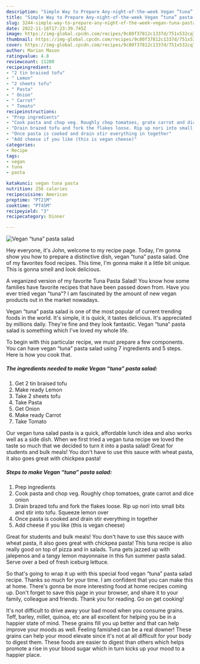 ```yaml
---
description: "Simple Way to Prepare Any-night-of-the-week Vegan “tuna” pasta salad"
title: "Simple Way to Prepare Any-night-of-the-week Vegan “tuna” pasta salad"
slug: 3244-simple-way-to-prepare-any-night-of-the-week-vegan-tuna-pasta-salad
date: 2022-11-16T17:23:39.745Z
image: https://img-global.cpcdn.com/recipes/9c80f37812c1337d/751x532cq70/vegan-tuna-pasta-salad-recipe-main-photo.jpg
thumbnail: https://img-global.cpcdn.com/recipes/9c80f37812c1337d/751x532cq70/vegan-tuna-pasta-salad-recipe-main-photo.jpg
cover: https://img-global.cpcdn.com/recipes/9c80f37812c1337d/751x532cq70/vegan-tuna-pasta-salad-recipe-main-photo.jpg
author: Marion Mason
ratingvalue: 4.8
reviewcount: 11200
recipeingredient:
- "2 tin braised tofu"
- " Lemon"
- "2 sheets tofu"
- " Pasta"
- " Onion"
- " Carrot"
- " Tomato"
recipeinstructions:
- "Prep ingredients"
- "Cook pasta and chop veg. Roughly chop tomatoes, grate carrot and dice onion"
- "Drain brazed tofu and fork the flakes loose. Rip up nori into small bits and stir into tofu. Squeeze lemon over"
- "Once pasta is cooked and drain stir everything in together"
- "Add cheese if you like (this is vegan cheese)"
categories:
- Recipe
tags:
- vegan
- tuna
- pasta

katakunci: vegan tuna pasta 
nutrition: 256 calories
recipecuisine: American
preptime: "PT21M"
cooktime: "PT45M"
recipeyield: "3"
recipecategory: Dinner

---
```



![Vegan “tuna” pasta salad](https://img-global.cpcdn.com/recipes/9c80f37812c1337d/751x532cq70/vegan-tuna-pasta-salad-recipe-main-photo.jpg)

Hey everyone, it's John, welcome to my recipe page. Today, I'm gonna show you how to prepare a distinctive dish, vegan “tuna” pasta salad. One of my favorites food recipes. This time, I'm gonna make it a little bit unique. This is gonna smell and look delicious.

A veganized version of my favorite Tuna Pasta Salad! You know how some families have favorite recipes that have been passed down from. Have you ever tried vegan &#34;tuna&#34;? I am fascinated by the amount of new vegan products out in the market nowadays.

Vegan “tuna” pasta salad is one of the most popular of current trending foods in the world. It's simple, it is quick, it tastes delicious. It's appreciated by millions daily. They're fine and they look fantastic. Vegan “tuna” pasta salad is something which I've loved my whole life.


To begin with this particular recipe, we must prepare a few components. You can have vegan “tuna” pasta salad using 7 ingredients and 5 steps. Here is how you cook that.

<!--inarticleads1-->

##### The ingredients needed to make Vegan “tuna” pasta salad:

1. Get 2 tin braised tofu
1. Make ready  Lemon
1. Take 2 sheets tofu
1. Take  Pasta
1. Get  Onion
1. Make ready  Carrot
1. Take  Tomato


Our vegan tuna salad pasta is a quick, affordable lunch idea and also works well as a side dish. When we first tried a vegan tuna recipe we loved the taste so much that we decided to turn it into a pasta salad! Great for students and bulk meals! You don&#39;t have to use this sauce with wheat pasta, it also goes great with chickpea pasta! 

<!--inarticleads2-->

##### Steps to make Vegan “tuna” pasta salad:

1. Prep ingredients
1. Cook pasta and chop veg. Roughly chop tomatoes, grate carrot and dice onion
1. Drain brazed tofu and fork the flakes loose. Rip up nori into small bits and stir into tofu. Squeeze lemon over
1. Once pasta is cooked and drain stir everything in together
1. Add cheese if you like (this is vegan cheese)


Great for students and bulk meals! You don&#39;t have to use this sauce with wheat pasta, it also goes great with chickpea pasta! This tuna recipe is also really good on top of pizza and in salads. Tuna gets jazzed up with jalepenos and a tangy lemon mayonnaise in this fun summer pasta salad. Serve over a bed of fresh iceburg lettuce. 

So that's going to wrap it up with this special food vegan “tuna” pasta salad recipe. Thanks so much for your time. I am confident that you can make this at home. There's gonna be more interesting food at home recipes coming up. Don't forget to save this page in your browser, and share it to your family, colleague and friends. Thank you for reading. Go on get cooking!

It's not difficult to drive away your bad mood when you consume grains. Teff, barley, millet, quinoa, etc are all excellent for helping you be in a happier state of mind. These grains fill you up better and that can help improve your moods as well. Feeling famished can be a real downer! These grains can help your mood elevate since it's not at all difficult for your body to digest them. These foods are easier to digest than others which helps promote a rise in your blood sugar which in turn kicks up your mood to a happier place.
